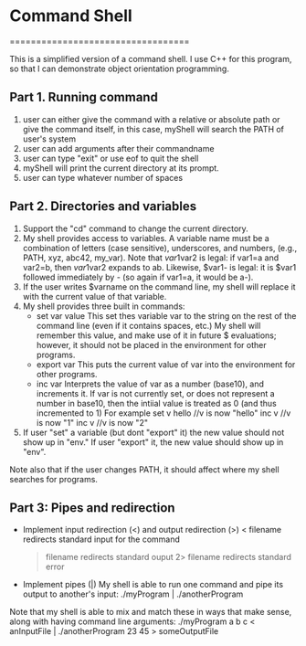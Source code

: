 # Command Shell
==================================

This is  a simplified version of a command shell.
I use C++ for this program, so that I can demonstrate object orientation programming.


Part 1. Running command
-----------------------

   1. user can either give the command with a relative or absolute path
   or give the command itself, in this case, myShell
   will search the PATH of user's system
   2. user can add arguments after their commandname
   3. user can type "exit" or use eof to quit the shell
   4. myShell will print the current directory at its prompt.
   5. user can type whatever number of spaces

Part 2. Directories and variables
---------------------------------

   1. Support the "cd" command to change the current directory.
   2. My shell provides access to variables. A variable name
      must be a combination of letters (case sensitive), underscores,
      and numbers, (e.g., PATH, xyz, abc42, my_var).  Note that
      $var1$var2 is legal: if var1=a and var2=b, then $var1$var2
      expands to ab.  Likewise, $var1- is legal: it is $var1 followed
      immediately by - (so again if var1=a, it would be a-).
   3. If the user writes $varname on the command line, my shell will
      replace it with the current value of that variable.
   4. My shell provides three built in commands:
      - set var value
        This set thes variable var to the string on the rest of the
	command line (even if it contains spaces, etc.) My shell will
	remember this value, and make use of it in future $ evaluations;
	however, it should not be placed in the environment for other
	programs.
      - export var
        This puts the current value of var into the environment for
	other programs.
      - inc var
        Interprets the value of var as a number (base10), and increments it.
        If var is not currently set, or does not represent a number
	in base10, then the intiial value is treated as 0 (and thus
        incremented to 1)
	  For example
	    set v hello
	    //v is now "hello"
	    inc v
	    //v is now "1"
	    inc v
	    //v is now "2"
   5. If user "set" a variable (but dont "export" it) the new value should
      not show up in "env." If user "export" it, the new value should show
      up in "env".

  Note also that if the user changes PATH, it should affect where my shell
  searches for programs.

Part 3: Pipes and redirection
-----------------------------

  - Implement input redirection (<) and output redirection (>)
      < filename   redirects standard input for the command
      > filename   redirects standard ouput
      2> filename  redirects standard error

  - Implement pipes (|)
    My shell is able to run one command and pipe its output to another's
    input:
      ./myProgram | ./anotherProgram

  Note that my shell is able to mix and match these in ways that make
  sense, along with having command line arguments:
    ./myProgram a b c < anInputFile | ./anotherProgram 23 45 > someOutputFile
